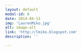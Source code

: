 ```yaml
---
layout: default
modal-id: 6
date: 2014-04-13
img: 'LaurenMiko.jpg'
alt: image-alt
link: 'http://lmiko.blogspot.com'
description: ''

---
```

